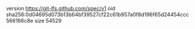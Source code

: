 version https://git-lfs.github.com/spec/v1
oid sha256:0d04695d073b13b64bf39527cf22c61b957a0f8d196f65d24454ccc566166c8e
size 54529
